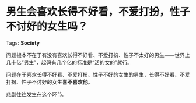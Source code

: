 # 男生会喜欢长得不好看，不爱打扮，性子不讨好的女生吗？

Tags: **Society**

问题根本不在于有没有喜欢长得不好看、不爱打扮、性子不太好的男生——世界上几十亿“男生”，起码有几个亿的标准是“活的女的”就行。

问题在于喜欢长得不好看、不爱打扮、性子不好的女生的男生，长得不好看、不爱打扮、性子不讨好的女生**喜不喜欢他**。

悲剧往往发生在这个环节。



